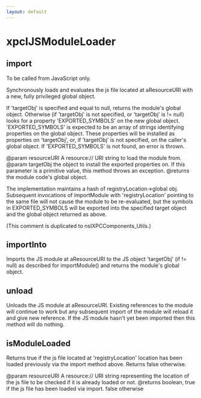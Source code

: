 ```yaml
---
layout: default
---
```


# xpcIJSModuleLoader #

## import ##

To be called from JavaScript only.

Synchronously loads and evaluates the js file located at
aResourceURI with a new, fully privileged global object.

If 'targetObj' is specified and equal to null, returns the
module's global object. Otherwise (if 'targetObj' is not
specified, or 'targetObj' is != null) looks for a property
'EXPORTED_SYMBOLS' on the new global object. 'EXPORTED_SYMBOLS'
is expected to be an array of strings identifying properties on
the global object.  These properties will be installed as
properties on 'targetObj', or, if 'targetObj' is not specified,
on the caller's global object. If 'EXPORTED_SYMBOLS' is not
found, an error is thrown.

@param resourceURI A resource:// URI string to load the module from.
@param targetObj  the object to install the exported properties on.
       If this parameter is a primitive value, this method throws
       an exception.
@returns the module code's global object.

The implementation maintains a hash of registryLocation->global obj.
Subsequent invocations of importModule with 'registryLocation'
pointing to the same file will not cause the module to be re-evaluated,
but the symbols in EXPORTED_SYMBOLS will be exported into the
specified target object and the global object returned as above.

(This comment is duplicated to nsIXPCComponents_Utils.)


## importInto ##

Imports the JS module at aResourceURI to the JS object
'targetObj' (if != null) as described for importModule() and
returns the module's global object.


## unload ##

Unloads the JS module at aResourceURI. Existing references to the module
will continue to work but any subsequent import of the module will
reload it and give new reference. If the JS module hasn't yet been imported
then this method will do nothing.


## isModuleLoaded ##

Returns true if the js file located at 'registryLocation' location has
been loaded previously via the import method above. Returns false
otherwise.

@param resourceURI A resource:// URI string representing the location of
       the js file to be checked if it is already loaded or not.
@returns boolean, true if the js file has been loaded via import. false
         otherwise

